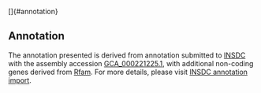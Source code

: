 []{#annotation}

Annotation
----------

The annotation presented is derived from annotation submitted to
[INSDC](http://www.insdc.org) with the assembly accession
[GCA\_000221225.1](http://www.ebi.ac.uk/ena/data/view/GCA_000221225.1),
with additional non-coding genes derived from
[Rfam](http://rfam.xfam.org/). For more details, please visit [INSDC
annotation
import](http://ensemblgenomes.org/info/data/insdc_annotation).
